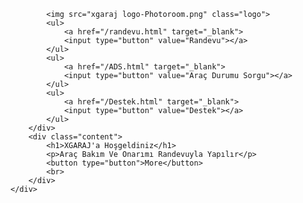 <!DOCTYPE html>
<html lang="en">
<head>
    <meta charset="UTF-8">
    <meta name="viewport" content="width=device-width, initial-scale=1.0">
    <title>XGARAJ</title>
    <link rel="stylesheet" href="xgaraj.css">
</head>
<body>
    <div class="background">
        <div class="navbar">
           
            <img src="xgaraj logo-Photoroom.png" class="logo">
            <ul>
                <a href="/randevu.html" target="_blank">
                <input type="button" value="Randevu"></a>
            </ul>
            <ul>
                <a href="/ADS.html" target="_blank">
                <input type="button" value="Araç Durumu Sorgu"></a>
            </ul>
            <ul>  
                <a href="/Destek.html" target="_blank">
                <input type="button" value="Destek"></a>
            </ul>
        </div>
        <div class="content">
            <h1>XGARAJ'a Hoşgeldiniz</h1>
            <p>Araç Bakım Ve Onarımı Randevuyla Yapılır</p>
            <button type="button">More</button>
            <br>
        </div>
    </div>
</body>
</html>
